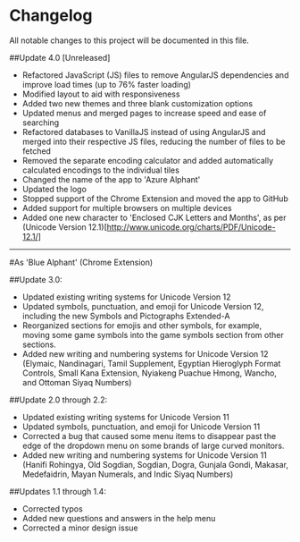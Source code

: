 # Changelog
All notable changes to this project will be documented in this file.

##Update 4.0 [Unreleased]
- Refactored JavaScript (JS) files to remove AngularJS dependencies and improve load times (up to 76% faster loading)
- Modified layout to aid with responsiveness
- Added two new themes and three blank customization options
- Updated menus and merged pages to increase speed and ease of searching
- Refactored databases to VanillaJS instead of using AngularJS and merged into their respective JS files, reducing the number of files to be fetched
- Removed the separate encoding calculator and added automatically calculated encodings to the individual tiles
- Changed the name of the app to 'Azure Alphant'
- Updated the logo
- Stopped support of the Chrome Extension and moved the app to GitHub
- Added support for multiple browsers on multiple devices
- Added one new character to 'Enclosed CJK Letters and Months', as per (Unicode Version 12.1)[http://www.unicode.org/charts/PDF/Unicode-12.1/]

***

#As 'Blue Alphant' (Chrome Extension)

##Update 3.0:
- Updated existing writing systems for Unicode Version 12
- Updated symbols, punctuation, and emoji for Unicode Version 12, including the new Symbols and Pictographs Extended-A
- Reorganized sections for emojis and other symbols, for example, moving some game symbols into the game symbols section from other sections.
- Added new writing and numbering systems for Unicode Version 12 (Elymaic, Nandinagari, Tamil Supplement, Egyptian Hieroglyph Format Controls, Small Kana Extension, Nyiakeng Puachue Hmong, Wancho, and Ottoman Siyaq Numbers)

##Update 2.0 through 2.2:
- Updated existing writing systems for Unicode Version 11
- Updated symbols, punctuation, and emoji for Unicode Version 11
- Corrected a bug that caused some menu items to disappear past the edge of the dropdown menu on some brands of large curved monitors.
- Added new writing and numbering systems for Unicode Version 11 (Hanifi Rohingya, Old Sogdian, Sogdian, Dogra, Gunjala Gondi, Makasar, Medefaidrin, Mayan Numerals, and Indic Siyaq Numbers)

##Updates 1.1 through 1.4:
- Corrected typos
- Added new questions and answers in the help menu
- Corrected a minor design issue

